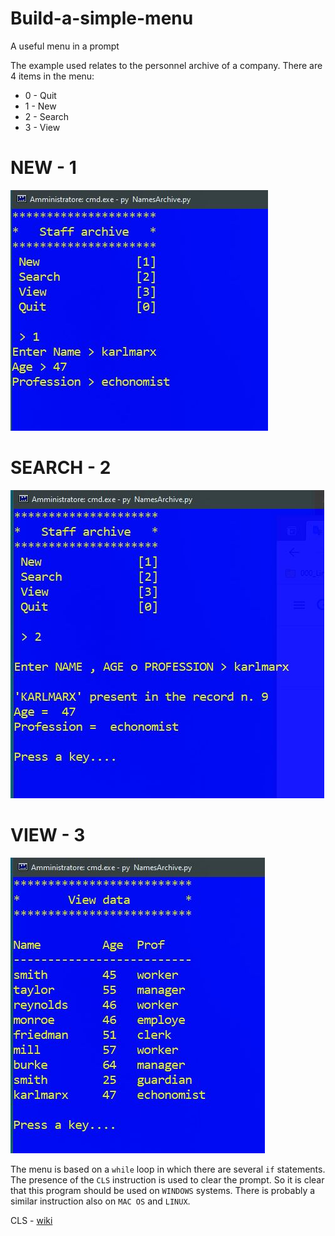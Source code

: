 # Build-a-simple-menu
A useful menu in a prompt

The example used relates to the personnel archive of a company. 
There are 4 items in the menu:
* 0 - Quit
* 1 - New
* 2 - Search
* 3 - View
# NEW - 1
![Image](pic/new.JPG)

# SEARCH - 2
![Image](pic/search.JPG)

# VIEW - 3
![Image](pic/view.JPG)

The menu is based on a `while` loop in which there are several `if` statements.
The presence of the `CLS` instruction is used to clear the prompt. 
So it is clear that this program should be used on `WINDOWS` systems. 
There is probably a similar instruction also on `MAC OS` and `LINUX`.

CLS - [wiki](https://en.wikipedia.org/wiki/CLS_(command))
